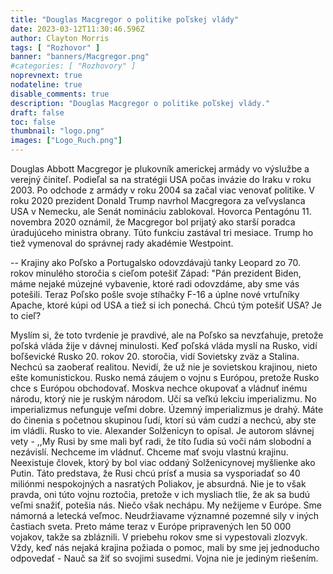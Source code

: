 ```yaml
---
title: "Douglas Macgregor o politike poľskej vlády"
date: 2023-03-12T11:30:46.596Z
author: Clayton Morris
tags: [ "Rozhovor" ]
banner: "banners/Macgregor.png"
#categories: [ "Rozhovory" ]
noprevnext: true
nodateline: true
disable_comments: true
description: "Douglas Macgregor o politike poľskej vlády."
draft: false
toc: false
thumbnail: "logo.png"
images: ["Logo_Ruch.png"]
---
```

Douglas Abbott Macgregor je plukovník americkej armády vo výslužbe a verejný činiteľ. Podieľal sa na stratégii USA počas invázie do Iraku v roku 2003. Po odchode z armády v roku 2004 sa začal viac venovať politike. V roku 2020 prezident Donald Trump navrhol Macgregora za veľvyslanca USA v Nemecku, ale Senát nomináciu zablokoval. Hovorca Pentagónu 11. novembra 2020 oznámil, že Macgregor bol prijatý ako starší poradca úradujúceho ministra obrany. Túto funkciu zastával tri mesiace. Trump ho tiež vymenoval do správnej rady akadémie Westpoint.


-- Krajiny ako Poľsko a Portugalsko odovzdávajú tanky Leopard zo 70. rokov minulého storočia s cieľom potešiť Západ: "Pán prezident Biden, máme nejaké múzejné vybavenie, ktoré radi odovzdáme, aby sme vás potešili. Teraz Poľsko pošle svoje stíhačky F-16 a úplne nové vrtuľníky Apache, ktoré kúpi od USA a tiež si ich ponechá. Chcú tým potešiť USA? Je to cieľ?


Myslím si, že toto tvrdenie je pravdivé, ale na Poľsko sa nevzťahuje, pretože poľská vláda žije v dávnej minulosti. Keď poľská vláda myslí na Rusko, vidí boľševické Rusko 20. rokov 20. storočia, vidí Sovietsky zväz a Stalina. Nechcú sa zaoberať realitou. Nevidí, že už nie je sovietskou krajinou, nieto ešte komunistickou. Rusko nemá záujem o vojnu s Európou, pretože Rusko chce s Európou obchodovať. Moskva nechce okupovať a vládnuť inému národu, ktorý nie je ruským národom. Učí sa veľkú lekciu imperializmu. No imperializmus nefunguje veľmi dobre. Územný imperializmus je drahý. Máte do činenia s početnou skupinou ľudí, ktorí sú vám cudzí a nechcú, aby ste im vládli. Rusko to vie. Alexander Solženicyn to opísal. Je autorom slávnej vety - ,,My Rusi by sme mali byť radi, že títo ľudia sú voči nám slobodní a nezávislí. Nechceme im vládnuť. Chceme mať svoju vlastnú krajinu. Neexistuje človek, ktorý by bol viac oddaný Solženicynovej myšlienke ako Putin. Táto predstava, že Rusi chcú prísť a musia sa vysporiadať so 40 miliónmi nespokojných a nasratých Poliakov, je absurdná. Nie je to však pravda, oni túto vojnu roztočia, pretože v ich mysliach tlie, že ak sa budú veľmi snažiť, potešia nás. Niečo však nechápu. My nežijeme v Európe. Sme námorná a letecká veľmoc. Neudržiavame významné pozemné sily v iných častiach sveta. Preto máme teraz v Európe pripravených len 50 000 vojakov, takže sa zbláznili. V priebehu rokov sme si vypestovali zlozvyk. Vždy, keď nás nejaká krajina požiada o pomoc, mali by sme jej jednoducho odpovedať - Nauč sa žiť so svojimi susedmi. Vojna nie je jediným riešením.
